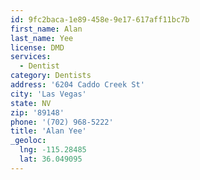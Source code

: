 ```yaml
---
id: 9fc2baca-1e89-458e-9e17-617aff11bc7b
first_name: Alan
last_name: Yee
license: DMD
services:
  - Dentist
category: Dentists
address: '6204 Caddo Creek St'
city: 'Las Vegas'
state: NV
zip: '89148'
phone: '(702) 968-5222'
title: 'Alan Yee'
_geoloc:
  lng: -115.28485
  lat: 36.049095
---
```

